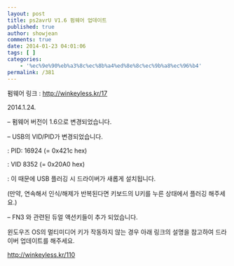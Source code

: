 ```yaml
---
layout: post
title: ps2avrU V1.6 펌웨어 업데이트
published: true
author: showjean
comments: true
date: 2014-01-23 04:01:06
tags: [ ]
categories:
    - '%ec%9e%90%eb%a3%8c%ec%8b%a4%ed%8e%8c%ec%9b%a8%ec%96%b4'
permalink: /381
---
```

펌웨어 링크 : http://winkeyless.kr/17





2014.1.24.



&#8211; 펌웨어 버전이 1.6으로 변경되었습니다.

&#8211; USB의 VID/PID가 변경되었습니다.

: PID: 16924 (= 0x421c hex)

: VID 8352 (= 0x20A0 hex)

: 이 때문에 USB 플러깅 시 드라이버가 새롭게 설치됩니다.

(만약, 연속해서 인식/해제가 반복된다면 키보드의 U키를 누른 상태에서 플러깅 해주세요.)



&#8211; FN3 와 관련된 듀얼 액션키들이 추가 되었습니다.











윈도우즈 OS의 멀티미디어 키가 작동하지 않는 경우 아래 링크의 설명을 참고하여 드라이버 업데이트를 해주세요.



http://winkeyless.kr/110